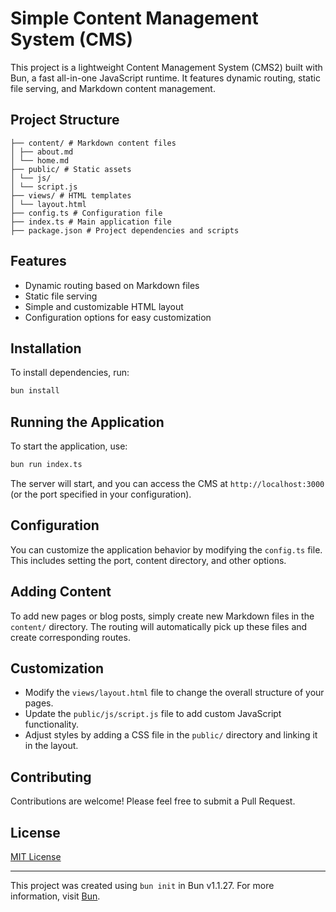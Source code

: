 # Simple Content Management System (CMS)

This project is a lightweight Content Management System (CMS2) built with Bun, a fast all-in-one JavaScript runtime. It features dynamic routing, static file serving, and Markdown content management.

## Project Structure

```
├── content/ # Markdown content files
│ ├── about.md
│ └── home.md
├── public/ # Static assets
│ └── js/
│ └── script.js
├── views/ # HTML templates
│ └── layout.html
├── config.ts # Configuration file
├── index.ts # Main application file
├── package.json # Project dependencies and scripts
```

## Features

- Dynamic routing based on Markdown files
- Static file serving
- Simple and customizable HTML layout
- Configuration options for easy customization

## Installation

To install dependencies, run:

```bash
bun install
```

## Running the Application

To start the application, use:

```bash
bun run index.ts
```

The server will start, and you can access the CMS at `http://localhost:3000` (or the port specified in your configuration).

## Configuration

You can customize the application behavior by modifying the `config.ts` file. This includes setting the port, content directory, and other options.

## Adding Content

To add new pages or blog posts, simply create new Markdown files in the `content/` directory. The routing will automatically pick up these files and create corresponding routes.

## Customization

- Modify the `views/layout.html` file to change the overall structure of your pages.
- Update the `public/js/script.js` file to add custom JavaScript functionality.
- Adjust styles by adding a CSS file in the `public/` directory and linking it in the layout.

## Contributing

Contributions are welcome! Please feel free to submit a Pull Request.

## License

[MIT License](LICENSE)

---

This project was created using `bun init` in Bun v1.1.27. For more information, visit [Bun](https://bun.sh).